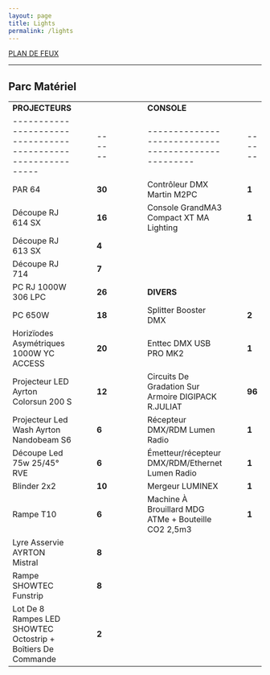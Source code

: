 ```yaml
---
layout: page
title: Lights
permalink: /lights
---
```


[PLAN DE FEUX](/assets/pdf/LCL_Plan_de_feu_22_23_ACCUEIL_LUX.pdf)

---

## Parc Matériel

|                                                              |     |     |        |     |     |     |     |                                                     |     |     |        |
| ------------------------------------------------------------ | --- | --- | ------ | --- | --- | --- | --- | --------------------------------------------------- | --- | --- | ------ |
| **PROJECTEURS**                                              |     |     |        |     |     |     |     | **CONSOLE**                                         |     |     |        |
| ------------------------------------------------------------ |     |     | ------ |     |     |     |     | --------------------------------------------------- |     |     | ------ |
| PAR 64                                                       |     |     | **30** |     |     |     |     | Contrôleur DMX Martin M2PC                          |     |     | **1**  |
| Découpe RJ 614 SX                                            |     |     | **16** |     |     |     |     | Console GrandMA3 Compact XT MA Lighting             |     |     | **1**  |
| Découpe RJ 613 SX                                            |     |     | **4**  |     |     |     |     |                                                     |     |     |        |
| Découpe RJ 714                                               |     |     | **7**  |     |     |     |     |                                                     |     |     |        |
| PC RJ 1000W 306 LPC                                          |     |     | **26** |     |     |     |     | **DIVERS**                                          |     |     |        |
| PC 650W                                                      |     |     | **18** |     |     |     |     | Splitter Booster DMX                                |     |     | **2**  |
| Horizïodes Asymétriques 1000W YC ACCESS                      |     |     | **20** |     |     |     |     | Enttec DMX USB PRO MK2                              |     |     | **1**  |
| Projecteur LED Ayrton Colorsun 200 S                         |     |     | **12** |     |     |     |     | Circuits De Gradation Sur Armoire DIGIPACK R.JULIAT |     |     | **96** |
| Projecteur Led Wash Ayrton Nandobeam S6                      |     |     | **6**  |     |     |     |     | Récepteur DMX/RDM Lumen Radio                       |     |     | **1**  |
| Découpe Led 75w 25/45° RVE                                   |     |     | **6**  |     |     |     |     | Émetteur/récepteur DMX/RDM/Ethernet Lumen Radio     |     |     | **1**  |
| Blinder 2x2                                                  |     |     | **10** |     |     |     |     | Mergeur LUMINEX                                     |     |     | **1**  |
| Rampe T10                                                    |     |     | **6**  |     |     |     |     | Machine À Brouillard MDG ATMe + Bouteille CO2 2,5m3 |     |     | **1**  |
| Lyre Asservie AYRTON Mistral                                 |     |     | **8**  |     |     |     |     |                                                     |     |     |        |
| Rampe SHOWTEC Funstrip                                       |     |     | **8**  |     |     |     |     |                                                     |     |     |        |
| Lot De 8 Rampes LED SHOWTEC Octostrip + Boîtiers De Commande |     |     | **2**  |     |     |     |     |                                                     |     |     |        |
